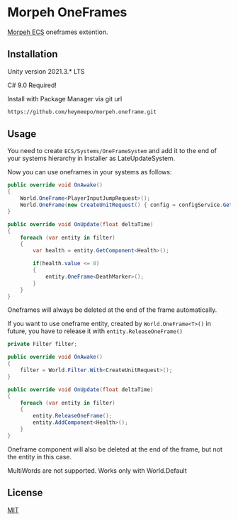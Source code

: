 # Morpeh OneFrames

[Morpeh ECS](https://github.com/scellecs/morpeh) oneframes extention.

## Installation

Unity version 2021.3.* LTS

C# 9.0 Required!

Install with Package Manager via git url

```bash
https://github.com/heymeepo/morpeh.oneframe.git
```

## Usage

You need to create ```ECS/Systems/OneFrameSystem``` and add it to the end of your systems hierarchy in Installer as LateUpdateSystem.

Now you can use oneframes in your systems as follows:


```csharp
public override void OnAwake()
{
    World.OneFrame<PlayerInputJumpRequest>();
    World.OneFrame(new CreateUnitRequest() { config = configService.GetUnitConfig("Zombie"), pos = Vector3.one };)
}

public override void OnUpdate(float deltaTime)
{
    foreach (var entity in filter)
    {
        var health = entity.GetComponent<Health>();

        if(health.value <= 0)
        {
            entity.OneFrame<DeathMarker>();
        }
    }
}
```
Oneframes will always be deleted at the end of the frame automatically.


If you want to use oneframe entity, created by ```World.OneFrame<T>()``` in future, you have to release it with ```entity.ReleaseOneFrame()```

```csharp
private Filter filter;

public override void OnAwake()
{
    filter = World.Filter.With<CreateUnitRequest>();
}

public override void OnUpdate(float deltaTime)
{
    foreach (var entity in filter)
    {
        entity.ReleaseOneFrame();
        entity.AddComponent<Health>();
    }
}
```

Oneframe component will also be deleted at the end of the frame, but not the entity in this case.

MultiWords are not supported. Works only with World.Default

## License

[MIT](https://choosealicense.com/licenses/mit/)
